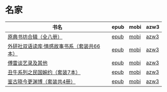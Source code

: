 # 名家

| 书名 | epub | mobi | azw3 |
| --- | --- | --- | --- |
| [原典书坊合辑（全八册）](http://ct.dalanmei.com/f/31084289-570332993-0abc62) | [epub](http://ct.dalanmei.com/f/31084289-570332993-0abc62) | [mobi](http://ct.dalanmei.com/f/31084289-570157045-d723f7) | [azw3](http://ct.dalanmei.com/f/31084289-571399557-198f63) |
| [外研社双语读库·情感故事书系（套装共66本）](http://ct.dalanmei.com/f/31084289-572080896-238bf9) | [epub](http://ct.dalanmei.com/f/31084289-572080896-238bf9) | [mobi](http://ct.dalanmei.com/f/31084289-571729437-656ebb) | [azw3](http://ct.dalanmei.com/f/31084289-572108810-845ac2) |
| [傅雷谈艺录及其他](http://ct.dalanmei.com/f/31084289-571796026-6bce49) | [epub](http://ct.dalanmei.com/f/31084289-571796026-6bce49) | [mobi](http://ct.dalanmei.com/f/31084289-571530959-c6b697) | [azw3](http://ct.dalanmei.com/f/31084289-572194526-287eab) |
| [丑牛系列之民国婉约（套装7本）](http://ct.dalanmei.com/f/31084289-571991779-328e1f) | [epub](http://ct.dalanmei.com/f/31084289-571991779-328e1f) | [mobi](http://ct.dalanmei.com/f/31084289-571562268-699f02) | [azw3](http://ct.dalanmei.com/f/31084289-571910909-e3d8f7) |
| [鉴古晓今更渊博（套装共4册）](http://ct.dalanmei.com/f/31084289-571737954-58ee7d) | [epub](http://ct.dalanmei.com/f/31084289-571737954-58ee7d) | [mobi](http://ct.dalanmei.com/f/31084289-571602384-78474d) | [azw3](http://ct.dalanmei.com/f/31084289-571917261-aac5f8) |
